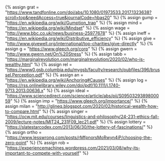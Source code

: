 {%	assign grat = "https://www.tandfonline.com/doi/abs/10.1080/01973533.2017.1323638?scroll=top&needAccess=true&journalCode=hbas20"		%}
{%	assign gump = "https://en.wikipedia.org/wiki/Gumption_trap"		%}
{%	assign mind = "https://en.wikipedia.org/wiki/Mindset"		%}
{%	assign wage = "http://www.bbc.co.uk/news/business-25977678"		%}
{%	assign ineff = "https://en.wikipedia.org/wiki/Distributive_efficiency"		%}
{%	assign give = "http://www.givewell.org/international/top-charities/give-directly"		%}
{%	assign g = "https://www.gleech.org/corp"		%}
{%	assign gwern = "http://www.gwern.net/On%20Stress"		%}
{%	assign tabb = "https://marginalrevolution.com/marginalrevolution/2020/02/who-is-wealthy.html"		%}
{%	assign rel = "https://www0.gsb.columbia.edu/mygsb/faculty/research/pubfiles/396/brussel.Perception.pdf"		%}
{%	assign an = "https://en.wikipedia.org/wiki/Anchoring#Causes"		%}
{%	assign log = "https://rss.onlinelibrary.wiley.com/doi/pdf/10.1111/j.1740-9713.2013.00636.x"	%}
{%	assign ideal = "https://www.sciencedirect.com/science/article/abs/pii/S0950329389800059"		%}
{%	assign imp = "https://www.gleech.org/importance/"		%}
{%	assign milan = "http://glineq.blogspot.com/2020/02/historical-wealth-how-to-compare.html"		%}
{%	assign singer = "https://ocw.mit.edu/courses/linguistics-and-philosophy/24-231-ethics-fall-2009/lecture-notes/MIT24_231F09_lec21.pdf"		%}
{%	assign lottery = "https://slatestarcodex.com/2013/06/30/the-lottery-of-fascinations/"		%}
{%	assign ortho = "https://www.lesswrong.com/posts/rMfpnorsMoRwyn4iP/choosing-the-zero-point"	%}
{%	assign rob = "https://experiencemachines.wordpress.com/2021/03/08/why-its-important-to-compete-with-yourself"		%}